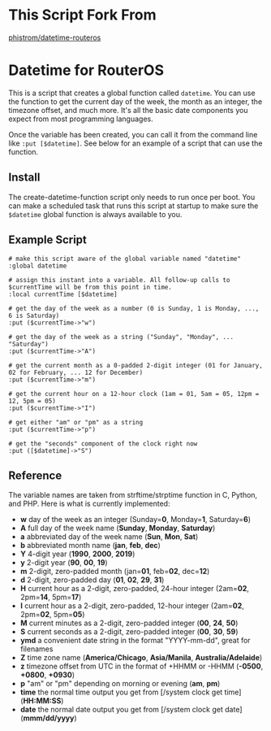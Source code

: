 # This Script Fork From 
[phistrom/datetime-routeros](https://github.com/phistrom/datetime-routeros)

# Datetime for RouterOS
This is a script that creates a global function called `datetime`. You can use the function to get the current day of the week, the month as an integer, the timezone offset, and much more. It's all the basic date components you expect from most programming languages.

Once the variable has been created, you can call it from the command line like `:put [$datetime]`. See below for an example of a script that can use the function.

## Install
The create-datetime-function script only needs to run once per boot. You can make a scheduled task that runs this script at startup to make sure the `$datetime` global function is always available to you.

## Example Script
```
# make this script aware of the global variable named "datetime"
:global datetime

# assign this instant into a variable. All follow-up calls to $currentTime will be from this point in time.
:local currentTime [$datetime]

# get the day of the week as a number (0 is Sunday, 1 is Monday, ..., 6 is Saturday)
:put ($currentTime->"w")

# get the day of the week as a string ("Sunday", "Monday", ... "Saturday")
:put ($currentTime->"A")

# get the current month as a 0-padded 2-digit integer (01 for January, 02 for February, ... 12 for December)
:put ($currentTime->"m")

# get the current hour on a 12-hour clock (1am = 01, 5am = 05, 12pm = 12, 5pm = 05)
:put ($currentTime->"I")

# get either "am" or "pm" as a string
:put ($currentTime->"p")

# get the "seconds" component of the clock right now
:put ([$datetime]->"S")
```

## Reference
The variable names are taken from strftime/strptime function in C, Python, and PHP. Here is what is currently implemented:
  * **w** day of the week as an integer (Sunday=**0**, Monday=**1**, Saturday=**6**)
  * **A** full day of the week name (**Sunday**, **Monday**, **Saturday**)
  * **a** abbreviated day of the week name (**Sun**, **Mon**, **Sat**)
  * **b** abbreviated month name (**jan**, **feb**, **dec**)
  * **Y** 4-digit year (**1990**, **2000**, **2019**)
  * **y** 2-digit year (**90**, **00**, **19**)
  * **m** 2-digit, zero-padded month (jan=**01**, feb=**02**, dec=**12**)
  * **d** 2-digit, zero-padded day (**01**, **02**, **29**, **31**)
  * **H** current hour as a 2-digit, zero-padded, 24-hour integer (2am=**02**, 2pm=**14**, 5pm=**17**)
  * **I** current hour as a 2-digit, zero-padded, 12-hour integer (2am=**02**, 2pm=**02**, 5pm=**05**)
  * **M** current minutes as a 2-digit, zero-padded integer (**00**, **24**, **50**)
  * **S** current seconds as a 2-digit, zero-padded integer (**00**, **30**, **59**)
  * **ymd** a convenient date string in the format "YYYY-mm-dd", great for filenames
  * **Z** time zone name (**America/Chicago**, **Asia/Manila**, **Australia/Adelaide**)
  * **z** timezone offset from UTC in the format of +HHMM or -HHMM (**-0500**, **+0800**, **+0930**)
  * **p** "am" or "pm" depending on morning or evening (**am**, **pm**)
  * **time** the normal time output you get from [/system clock get time] (**HH:MM:SS**)
  * **date** the normal date output you get from [/system clock get date] (**mmm/dd/yyyy**)
  
